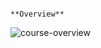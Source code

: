                                                                         **Overview**
![course-overview](https://github.com/swathihg/Data-engineering/assets/56689314/3c13ab5f-19cd-486c-89e5-aefd2e54a96f)
